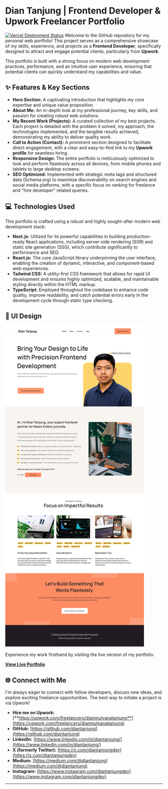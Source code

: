 # Dian Tanjung | Frontend Developer & Upwork Freelancer Portfolio

[![Vercel Deployment Status](https://vercel.com/button)](https://diantanjung.vercel.app)
Welcome to the GitHub repository for my personal web portfolio! This project serves as a comprehensive showcase of my skills, experience, and projects as a **Frontend Developer**, specifically designed to attract and engage potential clients, particularly from **Upwork**.

This portfolio is built with a strong focus on modern web development practices, performance, and an intuitive user experience, ensuring that potential clients can quickly understand my capabilities and value.

## ✨ Features & Key Sections

-   **Hero Section:** A captivating introduction that highlights my core expertise and unique value proposition.
-   **About Me:** An in-depth look at my professional journey, key skills, and passion for creating robust web solutions.
-   **My Recent Work (Projects):** A curated collection of my best projects. Each project is detailed with the problem it solved, my approach, the technologies implemented, and the tangible results achieved, demonstrating my ability to deliver quality work.
-   **Call to Action (Contact):** A prominent section designed to facilitate direct engagement, with a clear and easy-to-find link to my **Upwork profile** for seamless hiring.
-   **Responsive Design:** The entire portfolio is meticulously optimized to look and perform flawlessly across all devices, from mobile phones and tablets to large desktop screens.
-   **SEO Optimized:** Implemented with strategic meta tags and structured data (Schema.org) to maximize discoverability on search engines and social media platforms, with a specific focus on ranking for freelance and "hire developer" related queries.

## 💻 Technologies Used

This portfolio is crafted using a robust and highly sought-after modern web development stack:

-   **Next.js:** Utilized for its powerful capabilities in building production-ready React applications, including server-side rendering (SSR) and static site generation (SSG), which contribute significantly to performance and SEO.
-   **React.js:** The core JavaScript library underpinning the user interface, enabling the creation of dynamic, interactive, and component-based web experiences.
-   **Tailwind CSS:** A utility-first CSS framework that allows for rapid UI development and ensures highly optimized, scalable, and maintainable styling directly within the HTML markup.
-   **TypeScript:** Employed throughout the codebase to enhance code quality, improve readability, and catch potential errors early in the development cycle through static type checking.

## 🎨 UI Design
![Project UI Design](public/images/ui-design-portfolio-dian-tanjung.png)

Experience my work firsthand by visiting the live version of my portfolio:

[**View Live Portfolio**](https://diantanjung.vercel.app)

## 🌐 Connect with Me

I'm always eager to connect with fellow developers, discuss new ideas, and explore exciting freelance opportunities. The best way to initiate a project is via Upwork!

-   **Hire me on Upwork:** [**https://upwork.com/freelancers/dianmulyanatanjung**](https://upwork.com/freelancers/dianmulyanatanjung)
-   **GitHub:** [https://github.com/diantanjung](https://github.com/diantanjung)
-   **LinkedIn:** [https://www.linkedin.com/in/diantanjung/](https://www.linkedin.com/in/diantanjung/)
-   **X (formerly Twitter):** [https://x.com/diantanjungdev](https://x.com/diantanjungdev)
-   **Medium:** [https://medium.com/@diantanjung](https://medium.com/@diantanjung)
-   **Instagram:** [https://www.instagram.com/diantanjungdev](https://www.instagram.com/diantanjungdev)

---